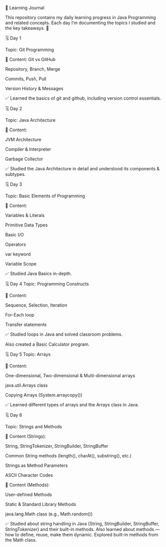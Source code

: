 📘 Learning Journal

This repository contains my daily learning progress in Java Programming and related concepts.
Each day I’m documenting the topics I studied and the key takeaways. 🚀

🗓️ Day 1

Topic: Git Programming

📖 Content:
Git vs GitHub

Repository, Branch, Merge

Commits, Push, Pull

Version History & Messages

✅ Learned the basics of git and github, including version control essentials.


🗓️ Day 2

Topic: Java Architecture

📖 Content:

JVM Architecture

Compiler & Interpreter

Garbage Collector

✅ Studied the Java Architecture in detail and understood its components & subtypes.

🗓️ Day 3

Topic: Basic Elements of Programming

📖 Content:

Variables & Literals

Primitive Data Types

Basic I/O

Operators

var keyword

Variable Scope

✅ Studied Java Basics in-depth.

🗓️ Day 4
Topic: Programming Constructs

📖 Content:

Sequence, Selection, Iteration

For-Each loop

Transfer statements

✅ Studied loops in Java and solved classroom problems.

Also created a Basic Calculator program.

🗓️ Day 5
Topic: Arrays

📖 Content:

One-dimensional, Two-dimensional & Multi-dimensional arrays

java.util.Arrays class

Copying Arrays (System.arraycopy())


✅ Learned different types of arrays and the Arrays class in Java.


🗓️ Day 6

Topic: Strings and Methods


📖 Content (Strings):

String, StringTokenizer, StringBuilder, StringBuffer

Common String methods (length(), charAt(), substring(), etc.)

Strings as Method Parameters

ASCII Character Codes





📖 Content (Methods):


User-defined Methods

Static & Standard Library Methods

java.lang.Math class (e.g., Math.random())

✅ Studied about string handling in Java (String, StringBuilder, StringBuffer, StringTokenizer) and their built-in methods.
Also learned about methods — how to define, reuse, make them dynamic. Explored built-in methods from the Math class.
